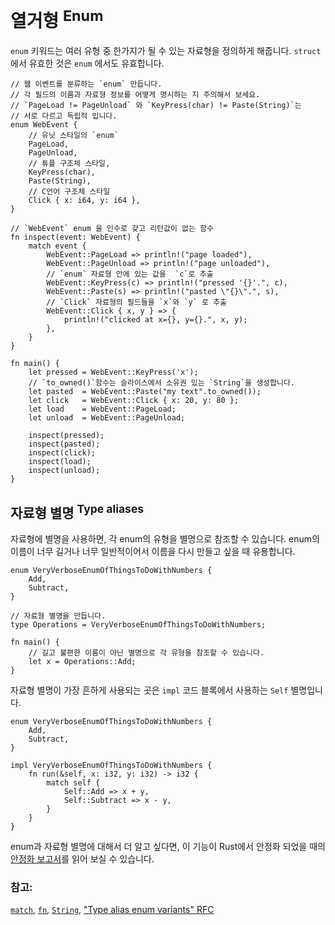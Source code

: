 # 열거형 <sup>Enum</sup>

`enum` 키워드는 여러 유형 중 한가지가 될 수 있는 자료형을 정의하게 해줍니다.
`struct` 에서 유효한 것은  `enum` 에서도 유효합니다.

```rust,editable
// 웹 이벤트를 분류하는 `enum` 만듭니다.
// 각 필드의 이름과 자료형 정보를 어떻게 명시하는 지 주의해서 보세요.
// `PageLoad != PageUnload` 와 `KeyPress(char) != Paste(String)`는
// 서로 다르고 독립적 입니다.
enum WebEvent {
    // 유닛 스타일의 `enum`
    PageLoad,
    PageUnload,
    // 튜플 구조체 스타일,
    KeyPress(char),
    Paste(String),
    // C언어 구조체 스타일
    Click { x: i64, y: i64 },
}

// `WebEvent` enum 을 인수로 갖고 리턴값이 없는 함수
fn inspect(event: WebEvent) {
    match event {
        WebEvent::PageLoad => println!("page loaded"),
        WebEvent::PageUnload => println!("page unloaded"),        
        // `enum` 자료형 안에 있는 값을  `c`로 추출
        WebEvent::KeyPress(c) => println!("pressed '{}'.", c),
        WebEvent::Paste(s) => println!("pasted \"{}\".", s),        
        // `Click` 자료형의 필드들을 `x`와 `y` 로 추출
        WebEvent::Click { x, y } => {
            println!("clicked at x={}, y={}.", x, y);
        },
    }
}

fn main() {
    let pressed = WebEvent::KeyPress('x');
    // `to_owned()`함수는 슬라이스에서 소유권 있는 `String`을 생성합니다.
    let pasted  = WebEvent::Paste("my text".to_owned());
    let click   = WebEvent::Click { x: 20, y: 80 };
    let load    = WebEvent::PageLoad;
    let unload  = WebEvent::PageUnload;

    inspect(pressed);
    inspect(pasted);
    inspect(click);
    inspect(load);
    inspect(unload);
}

```

## 자료형 별명 <sup>Type aliases</sup>

자료형에 별명을 사용하면, 각 enum의 유형을 별명으로 참조할 수 있습니다.
enum의 이름이 너무 길거나 너무 일반적이어서 이름을 다시 만들고 싶을 때 유용합니다.

```rust,editable
enum VeryVerboseEnumOfThingsToDoWithNumbers {
    Add,
    Subtract,
}

// 자료형 별명을 만듭니다.
type Operations = VeryVerboseEnumOfThingsToDoWithNumbers;

fn main() {    
    // 길고 불편한 이름이 아닌 별명으로 각 유형을 참조할 수 있습니다.
    let x = Operations::Add;
}
```

자료형 별명이 가장 흔하게 사용되는 곳은 `impl` 코드 블록에서 사용하는 `Self` 별명입니다.

```rust,editable
enum VeryVerboseEnumOfThingsToDoWithNumbers {
    Add,
    Subtract,
}

impl VeryVerboseEnumOfThingsToDoWithNumbers {
    fn run(&self, x: i32, y: i32) -> i32 {
        match self {
            Self::Add => x + y,
            Self::Subtract => x - y,
        }
    }
}
```

enum과 자료형 별명에 대해서 더 알고 싶다면, 이 기능이 Rust에서 안정화 되었을 때의 [안정화 보고서][aliasreport]를 읽어 보실 수 있습니다. 


### 참고:

[`match`][match], [`fn`][fn], [`String`][str], ["Type alias enum variants" RFC][type_alias_rfc]

[c_struct]: https://en.wikipedia.org/wiki/Struct_(C_programming_language)
[match]: ../flow_control/match.md
[fn]: ../fn.md
[str]: ../std/str.md
[aliasreport]: https://github.com/rust-lang/rust/pull/61682/#issuecomment-502472847
[type_alias_rfc]: https://rust-lang.github.io/rfcs/2338-type-alias-enum-variants.html
